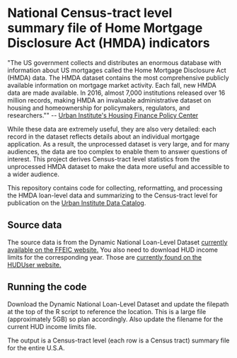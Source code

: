 # National Census-tract level summary file of Home Mortgage Disclosure Act (HMDA) indicators

"The US government collects and distributes an enormous database with information about US mortgages called the Home Mortgage Disclosure Act (HMDA) data. The HMDA dataset contains the most comprehensive publicly available information on mortgage market activity. Each fall, new HMDA data are made available. In 2016, almost 7,000 institutions released over 16 million records, making HMDA an invaluable administrative dataset on housing and homeownership for policymakers, regulators, and researchers."" -- [Urban Institute's Housing Finance Policy Center](https://www.urban.org/policy-centers/housing-finance-policy-center/projects/home-mortgage-disclosure-act-data)

While these data are extremely useful, they are also very detailed: each record in the dataset reflects details about an individual mortgage application. As a result, the unprocessed dataset is very large, and for many audiences, the data are too complex to enable them to answer questions of interest. This project derives Census-tract level statistics from the unprocessed HMDA dataset to make the data more useful and accessible to a wider audience. 

This repository contains code for collecting, reformatting, and processing the HMDA loan-level data and summarizing to the Census-tract level for publication on the [Urban Institute Data Catalog](https://datacatalog.urban.org/dataset/home-mortgage-disclosure-act-neighborhood-summary-files-census-tract-level). 

## Source data
The source data is from the Dynamic National Loan-Level Dataset [currently available on the FFEIC website.](https://ffiec.cfpb.gov/data-publication/dynamic-national-loan-level-dataset) You also need to download HUD income limits for the corresponding year. Those are [currently found on the HUDUser website.](https://www.huduser.gov/portal/datasets/il.html)

## Running the code
Download the Dynamic National Loan-Level Dataset and update the filepath at the top of the R script to reference the location. This is a large file (approximately 5GB) so plan accordingly. Also update the filename for the current HUD income limits file. 

The output is a Census-tract level (each row is a Census tract) summary file for the entire U.S.A. 
